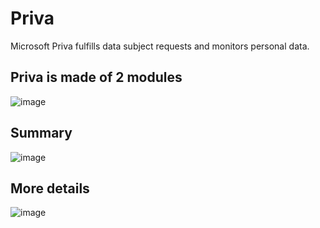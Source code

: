 # Priva

Microsoft Priva fulfills data subject requests and monitors personal data.

## Priva is made of 2 modules
![image](https://user-images.githubusercontent.com/104838111/171057616-faf1680d-ea56-41d3-ad7d-db4479815497.png)

## Summary
![image](https://user-images.githubusercontent.com/104838111/171057681-a134de69-59ba-4cc4-93f6-782a99692340.png)

## More details
![image](https://user-images.githubusercontent.com/104838111/171057692-09b972f7-c128-4bca-b1fe-3ac5383c2ff7.png)

